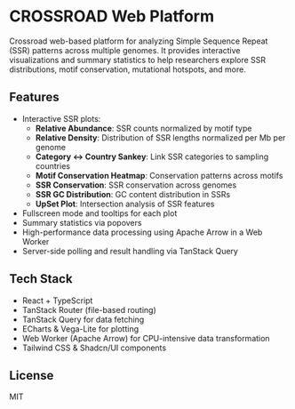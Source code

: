 # CROSSROAD Web Platform

Crossroad web-based platform for analyzing Simple Sequence Repeat (SSR) patterns across multiple genomes. It provides interactive visualizations and summary statistics to help researchers explore SSR distributions, motif conservation, mutational hotspots, and more.

## Features
- Interactive SSR plots:
  - **Relative Abundance**: SSR counts normalized by motif type
  - **Relative Density**: Distribution of SSR lengths normalized per Mb per genome
  - **Category ↔ Country Sankey**: Link SSR categories to sampling countries
  - **Motif Conservation Heatmap**: Conservation patterns across motifs
  - **SSR Conservation**: SSR conservation across genomes
  - **SSR GC Distribution**: GC content distribution in SSRs
  - **UpSet Plot**: Intersection analysis of SSR features
- Fullscreen mode and tooltips for each plot
- Summary statistics via popovers
- High-performance data processing using Apache Arrow in a Web Worker
- Server-side polling and result handling via TanStack Query

## Tech Stack
- React + TypeScript
- TanStack Router (file-based routing)
- TanStack Query for data fetching
- ECharts & Vega-Lite for plotting
- Web Worker (Apache Arrow) for CPU-intensive data transformation
- Tailwind CSS & Shadcn/UI components


## License
MIT
